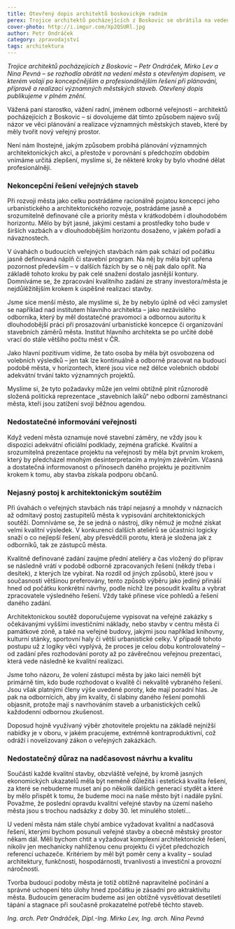 ```yaml
---
title: Otevřený dopis architektů boskovickým radním
perex: Trojice architektů pocházejících z Boskovic se obrátila na vedení města s otevřeným dopisem, ve kterém volají po koncepčnějším a profesionálnějším řešení při plánování, přípravě a realizaci významných městských staveb.
cover-photo: http://i.imgur.com/Xp2QSURl.jpg
author: Petr Ondráček
category: zpravodajství
tags: architektura
---
```


*Trojice architektů pocházejících z Boskovic – Petr Ondráček, Mirko Lev a Nina Pevná – se rozhodla obrátit na vedení města s otevřeným dopisem, ve kterém volají po koncepčnějším a profesionálnějším řešení při plánování, přípravě a realizaci významných městských staveb. Otevřený dopis publikujeme v plném znění.*

Vážená paní starostko, vážení radní, jménem odborné veřejnosti – architektů pocházejících z Boskovic – si dovolujeme dát tímto  způsobem najevo svůj názor ve věci plánování a realizace významných městských staveb, které by měly tvořit nový veřejný prostor.

Není nám lhostejné, jakým způsobem probíhá plánování významných architektonických akcí, a přestože v porovnání s předchozím obdobím vnímáme určitá zlepšení, myslíme si, že některé kroky by bylo vhodné dělat profesionálněji.

### Nekoncepční řešení veřejných staveb

Při rozvoji města jako celku postrádáme racionálně pojatou koncepci jeho urbanistického a architektonického rozvoje, postrádáme jasně a srozumitelně definované cíle a priority města v krátkodobém i dlouhodobém horizontu. Mělo by být jasné, jakými cestami a prostředky toho bude v širších vazbách a v dlouhodobějším horizontu dosaženo, v jakém pořadí a návaznostech.

V úvahách o budoucích veřejných stavbách nám pak schází od počátku jasně definovaná náplň či stavební program. Na něj by měla být upřena pozornost především – v dalších fázích by se o něj pak dalo opřít. Na základě tohoto kroku by pak celé snažení dostalo jasnější kontury. Domníváme se, že zpracování kvalitního zadání ze strany investora/města je nejdůlěžitějším krokem k úspěšné realizaci stavby.

Jsme sice menší město, ale myslíme si, že by nebylo úplně od věci zamyslet se například nad institutem hlavního architekta – jako nezávislého odborníka, který by měl dostatečné pravomoci a odbornou autoritu k dlouhodobější práci při prosazování urbanistické koncepce či organizování stavebních záměrů města. Institut hlavního architekta se po určité době vrací do stále většího počtu měst v ČR.

Jako hlavní pozitivum vidíme, že tato osoba by měla být osvobozena od volebních výsledků – jen tak lze kontinuálně a odborně pracovat na budoucí podobě města, v horizontech, které jsou více než délce volebních období adekvátní trvání takto významných projektů. 

Myslíme si, že tyto požadavky může jen velmi obtížně plnit různorodě složená politická reprezentace „stavebních laiků“ nebo odborní zaměstnanci města, kteří jsou zatížení svojí běžnou agendou. 

### Nedostatečné informování veřejnosti

Když vedení města oznamuje nové stavební záměry, ne vždy jsou k dispozici adekvátní oficiální podklady, zejména grafické. Kvalitní a srozumitelná prezentace projektu na veřejnosti by měla být prvním krokem, který by předcházel mnohým desinterpretacím a mylným závěrům. Včasná a dostatečná informovanost o přínosech daného projektu je pozitivním krokem k tomu, aby stavba získala podporu občanů.

### Nejasný postoj k architektonickým soutěžím

Při úvahách o veřejných stavbách nás trápí nejasný a mnohdy v náznacích až odmítavý postoj zastupitelů města k vypisování architektonických soutěží. Domníváme se, že se jedná o nástroj, díky němuž je možné získat velmi kvalitní výsledek. V konkurenci dalších ateliérů se účastníci logicky snaží o co nejlepší řešení, aby přesvědčili porotu, která je složena jak z odborníků, tak ze zástupců města.

Kvalitně definované zadání zaujme přední ateliéry a čas vložený do příprav se následně vrátí v podobě odborně zpracovaných řešení (někdy třeba i desítek), z kterých lze vybírat. Na rozdíl od jiných způsobů, které jsou v současnosti většinou preferovány, tento způsob výběru jako jediný přináší hned od počátku konkrétní návrhy, podle nichž lze posoudit kvalitu a vybrat zpracovatele výsledného řešení. Vždy také přinese více pohledů a řešení daného zadání.

Architektonickou soutěž doporučujeme vypisovat na veřejné zakázky s očekávanými vyššími investičními náklady, nebo stavby v centru města či památkové zóně, a také na veřejné budovy, jakými jsou například knihovny, kulturní stánky, sportovní haly či větší urbanistické celky. V případě tohoto postupu už z logiky věci vyplývá, že proces je celou dobu kontrolovatelný – od zadání přes rozhodování poroty až po závěrečnou veřejnou prezentaci, která vede následně ke kvalitní realizaci.

Jsme toho názoru, že volení zástupci města by jako laici neměli být primárně tím, kdo bude rozhodovat o kvalitě či nekvalitě vybraného řešení. Jsou však platnými členy výše uvedené poroty, kde mají poradní hlas. Je pak na odbornících, aby jim kvality, či slabiny daného řešení pomohli objasnit, protože mají s navrhováním staveb a urbanistických celků každodenní odbornou zkušenost.

Doposud hojně využívaný výběr zhotovitele projektu na základě nejnižší nabídky je v oboru, v jakém pracujeme, extrémně kontraproduktivní, což odráží i novelizovaný zákon o veřejných zakázkách.

### Nedostatečný důraz na nadčasovost návrhu a kvalitu

Součástí každé kvalitní stavby, obzvláště veřejné, by kromě jasných ekonomických ukazatelů měla být neméně důležitá i estetická kvalita řešení, za které se nebudeme muset ani po několik dalších generací stydět a které by mělo přispět k tomu, že budeme moci na naše město být i nadále pyšní. Považme, že poslední opravdu kvalitní veřejné stavby na území našeho města jsou s trochou nadsázky z doby 30. let minulého století…

U vedení města nám stále chybí ambice vyžadovat kvalitní a nadčasová řešení, kterými bychom posunuli veřejné stavby a obecně městský prostor někam dál. Měli bychom chtít a vyžadovat komplexní architektonické řešení, nikoliv jen mechanicky nahlíženou cenu projektu či výčet předchozích referencí uchazeče. Kritériem by měl být poměr ceny a kvality – soulad architektury, funkčnosti, hospodárnosti, trvanlivosti a investiční a provozní náročnosti.

Tvorba budoucí podoby města je totiž obtížně napravitelné počínání a správné uchopení této úlohy hned zpočátku je zásadní pro aktraktivitu města. Budoucím generacím budeme asi jen obtížně vysvětlovat desetiletí tápání a stagnace při současně prokazatelné potřebě těchto staveb.

*Ing. arch. Petr Ondráček, Dipl.-Ing. Mirko Lev, Ing. arch. Nina Pevná*
